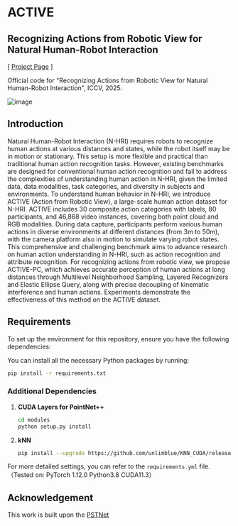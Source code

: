 # ACTIVE

## Recognizing Actions from Robotic View for Natural Human-Robot Interaction

[ [Project Page](https://active2750.github.io/) ]

Official code for "Recognizing Actions from Robotic View for Natural Human-Robot Interaction", ICCV, 2025.

![image](assets/image.png)

## Introduction

Natural Human-Robot Interaction (N-HRI) requires robots to recognize human actions at various distances and states, while the robot itself may be in motion or stationary. This setup is more flexible and practical than traditional human action recognition tasks. However, existing benchmarks are designed for conventional human action recognition and fail to address the complexities of understanding human action in N-HRI, given the limited data, data modalities, task categories, and diversity in subjects and environments. To understand human behavior in N-HRI, we introduce ACTIVE (Action from Robotic View), a large-scale human action dataset for N-HRI. ACTIVE includes 30 composite action categories with labels, 80 participants, and 46,868 video instances, covering both point cloud and RGB modalities. During data capture, participants perform various human actions in diverse environments at different distances (from 3m to 50m), with the camera platform also in motion to simulate varying robot states. This comprehensive and challenging benchmark aims to advance research on human action understanding in N-HRI, such as action recognition and attribute recognition. For recognizing actions from robotic view, we propose ACTIVE-PC, which achieves accurate perception of human actions at long distances through Multilevel Neighborhood Sampling, Layered Recognizers and Elastic Ellipse Query, along with precise decoupling of kinematic interference and human actions. Experiments demonstrate the effectiveness of this method on the ACTIVE dataset.

## Requirements

To set up the environment for this repository, ensure you have the following dependencies:

You can install all the necessary Python packages by running:

```bash
pip install -r requirements.txt
```

### Additional Dependencies

1. **CUDA Layers for PointNet++**  

   ```bash
   cd modules
   python setup.py install
   ```

2. **kNN**  

   ```bash
   pip install --upgrade https://github.com/unlimblue/KNN_CUDA/releases/download/0.2/KNN_CUDA-0.2-py3-none-any.whl
   ```

For more detailed settings, you can refer to the `requirements.yml` file.（Tested on: PyTorch 1.12.0 Python3.8 CUDA11.3）

## Acknowledgement
This work is built upon the [PSTNet](https://github.com/hehefan/Point-Spatio-Temporal-Convolution)
